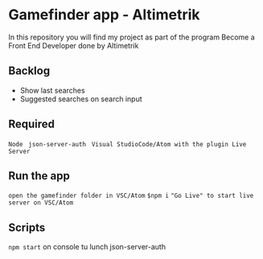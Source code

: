 # Gamefinder app - Altimetrik
In this repository you will find my project as part of the program Become a Front End Developer done by Altimetrik

## Backlog
- Show last searches
- Suggested searches on search input

## Required
` Node `
`  json-server-auth `
`  Visual StudioCode/Atom with the plugin Live Server
`

## Run the app
`open the gamefinder folder in VSC/Atom`
`$npm i`
`"Go Live" to start live server on VSC/Atom`

## Scripts
`
npm start
`
on console tu lunch json-server-auth
